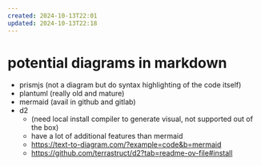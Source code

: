 ```yaml
---
created: 2024-10-13T22:01
updated: 2024-10-13T22:18
---
```

# potential diagrams in markdown 
- prismjs (not a diagram but do syntax highlighting of the code itself)
- plantuml (really old and mature)
- mermaid (avail in github and gitlab)
- d2 
	- (need local install compiler to generate visual, not supported out of the box)
	- have a lot of additional features than mermaid
	- https://text-to-diagram.com/?example=code&b=mermaid
	- https://github.com/terrastruct/d2?tab=readme-ov-file#install

